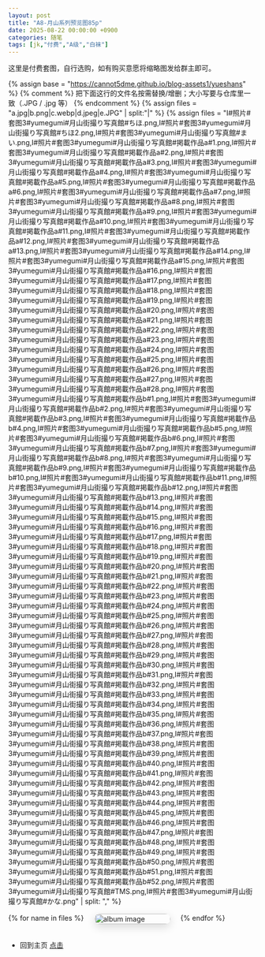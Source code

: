 ```yaml
---
layout: post
title: "A8-月山系列预览图85p"
date: 2025-08-22 00:00:00 +0900
categories: 随笔
tags: [jk,"付费","A级","白袜"]
---
```


这里是付费套图，自行选购，如有购买意愿将缩略图发给群主即可。

<!-- 响应式图片展示（大屏幕三张，手机一张） -->
<style>
  .gallery-responsive {
    display: grid;
    grid-template-columns: repeat(3, 1fr);
    gap: 20px;
    margin: 1rem 0 2rem;
  }
  .gallery-responsive a { 
    display:block; 
    border-radius:12px; 
    overflow:hidden; 
    box-shadow:0 6px 18px rgba(0,0,0,.15); 
  }
  .gallery-responsive img { 
    width:100%; 
    height:auto; 
    object-fit:cover;
    display:block; 
  }
  @media (max-width: 768px) {
    .gallery-responsive {
      grid-template-columns: 1fr;
    }
  }
</style>

<!-- 相册：引用外部仓库 blog-assets1/yueshans -->
<style>
  .gallery-responsive {
    display:grid; grid-template-columns:repeat(3,1fr);
    gap:20px; margin:1rem 0 2rem;
  }
  .gallery-responsive a{display:block;border-radius:12px;overflow:hidden;box-shadow:0 6px 18px rgba(0,0,0,.15)}
  .gallery-responsive img{width:100%;height:auto;object-fit:cover;display:block}
  @media (max-width:768px){.gallery-responsive{grid-template-columns:1fr}}
</style>

{% assign base = "https://cannot5dme.github.io/blog-assets1/yueshans" %}
{% comment %}
  把下面这行的文件名按需替换/增删；大小写要与仓库里一致（.JPG / .jpg 等）
{% endcomment %}
{% assign files = "a.jpg|b.png|c.webp|d.jpeg|e.JPG" | split:"|" %}
{% assign files = 
  "I#照片#套图3#yumegumi#月山街撮り写真館#ちほ.png,I#照片#套图3#yumegumi#月山街撮り写真館#ちほ2.png,I#照片#套图3#yumegumi#月山街撮り写真館#まい.png,I#照片#套图3#yumegumi#月山街撮り写真館#掲載作品a#1.png,I#照片#套图3#yumegumi#月山街撮り写真館#掲載作品a#2.png,I#照片#套图3#yumegumi#月山街撮り写真館#掲載作品a#3.png,I#照片#套图3#yumegumi#月山街撮り写真館#掲載作品a#4.png,I#照片#套图3#yumegumi#月山街撮り写真館#掲載作品a#5.png,I#照片#套图3#yumegumi#月山街撮り写真館#掲載作品a#6.png,I#照片#套图3#yumegumi#月山街撮り写真館#掲載作品a#7.png,I#照片#套图3#yumegumi#月山街撮り写真館#掲載作品a#8.png,I#照片#套图3#yumegumi#月山街撮り写真館#掲載作品a#9.png,I#照片#套图3#yumegumi#月山街撮り写真館#掲載作品a#10.png,I#照片#套图3#yumegumi#月山街撮り写真館#掲載作品a#11.png,I#照片#套图3#yumegumi#月山街撮り写真館#掲載作品a#12.png,I#照片#套图3#yumegumi#月山街撮り写真館#掲載作品a#13.png,I#照片#套图3#yumegumi#月山街撮り写真館#掲載作品a#14.png,I#照片#套图3#yumegumi#月山街撮り写真館#掲載作品a#15.png,I#照片#套图3#yumegumi#月山街撮り写真館#掲載作品a#16.png,I#照片#套图3#yumegumi#月山街撮り写真館#掲載作品a#17.png,I#照片#套图3#yumegumi#月山街撮り写真館#掲載作品a#18.png,I#照片#套图3#yumegumi#月山街撮り写真館#掲載作品a#19.png,I#照片#套图3#yumegumi#月山街撮り写真館#掲載作品a#20.png,I#照片#套图3#yumegumi#月山街撮り写真館#掲載作品a#21.png,I#照片#套图3#yumegumi#月山街撮り写真館#掲載作品a#22.png,I#照片#套图3#yumegumi#月山街撮り写真館#掲載作品a#23.png,I#照片#套图3#yumegumi#月山街撮り写真館#掲載作品a#24.png,I#照片#套图3#yumegumi#月山街撮り写真館#掲載作品a#25.png,I#照片#套图3#yumegumi#月山街撮り写真館#掲載作品a#26.png,I#照片#套图3#yumegumi#月山街撮り写真館#掲載作品a#27.png,I#照片#套图3#yumegumi#月山街撮り写真館#掲載作品a#28.png,I#照片#套图3#yumegumi#月山街撮り写真館#掲載作品b#1.png,I#照片#套图3#yumegumi#月山街撮り写真館#掲載作品b#2.png,I#照片#套图3#yumegumi#月山街撮り写真館#掲載作品b#3.png,I#照片#套图3#yumegumi#月山街撮り写真館#掲載作品b#4.png,I#照片#套图3#yumegumi#月山街撮り写真館#掲載作品b#5.png,I#照片#套图3#yumegumi#月山街撮り写真館#掲載作品b#6.png,I#照片#套图3#yumegumi#月山街撮り写真館#掲載作品b#7.png,I#照片#套图3#yumegumi#月山街撮り写真館#掲載作品b#8.png,I#照片#套图3#yumegumi#月山街撮り写真館#掲載作品b#9.png,I#照片#套图3#yumegumi#月山街撮り写真館#掲載作品b#10.png,I#照片#套图3#yumegumi#月山街撮り写真館#掲載作品b#11.png,I#照片#套图3#yumegumi#月山街撮り写真館#掲載作品b#12.png,I#照片#套图3#yumegumi#月山街撮り写真館#掲載作品b#13.png,I#照片#套图3#yumegumi#月山街撮り写真館#掲載作品b#14.png,I#照片#套图3#yumegumi#月山街撮り写真館#掲載作品b#15.png,I#照片#套图3#yumegumi#月山街撮り写真館#掲載作品b#16.png,I#照片#套图3#yumegumi#月山街撮り写真館#掲載作品b#17.png,I#照片#套图3#yumegumi#月山街撮り写真館#掲載作品b#18.png,I#照片#套图3#yumegumi#月山街撮り写真館#掲載作品b#19.png,I#照片#套图3#yumegumi#月山街撮り写真館#掲載作品b#20.png,I#照片#套图3#yumegumi#月山街撮り写真館#掲載作品b#21.png,I#照片#套图3#yumegumi#月山街撮り写真館#掲載作品b#22.png,I#照片#套图3#yumegumi#月山街撮り写真館#掲載作品b#23.png,I#照片#套图3#yumegumi#月山街撮り写真館#掲載作品b#24.png,I#照片#套图3#yumegumi#月山街撮り写真館#掲載作品b#25.png,I#照片#套图3#yumegumi#月山街撮り写真館#掲載作品b#26.png,I#照片#套图3#yumegumi#月山街撮り写真館#掲載作品b#27.png,I#照片#套图3#yumegumi#月山街撮り写真館#掲載作品b#28.png,I#照片#套图3#yumegumi#月山街撮り写真館#掲載作品b#29.png,I#照片#套图3#yumegumi#月山街撮り写真館#掲載作品b#30.png,I#照片#套图3#yumegumi#月山街撮り写真館#掲載作品b#31.png,I#照片#套图3#yumegumi#月山街撮り写真館#掲載作品b#32.png,I#照片#套图3#yumegumi#月山街撮り写真館#掲載作品b#33.png,I#照片#套图3#yumegumi#月山街撮り写真館#掲載作品b#34.png,I#照片#套图3#yumegumi#月山街撮り写真館#掲載作品b#35.png,I#照片#套图3#yumegumi#月山街撮り写真館#掲載作品b#36.png,I#照片#套图3#yumegumi#月山街撮り写真館#掲載作品b#37.png,I#照片#套图3#yumegumi#月山街撮り写真館#掲載作品b#38.png,I#照片#套图3#yumegumi#月山街撮り写真館#掲載作品b#39.png,I#照片#套图3#yumegumi#月山街撮り写真館#掲載作品b#40.png,I#照片#套图3#yumegumi#月山街撮り写真館#掲載作品b#41.png,I#照片#套图3#yumegumi#月山街撮り写真館#掲載作品b#42.png,I#照片#套图3#yumegumi#月山街撮り写真館#掲載作品b#43.png,I#照片#套图3#yumegumi#月山街撮り写真館#掲載作品b#44.png,I#照片#套图3#yumegumi#月山街撮り写真館#掲載作品b#45.png,I#照片#套图3#yumegumi#月山街撮り写真館#掲載作品b#46.png,I#照片#套图3#yumegumi#月山街撮り写真館#掲載作品b#47.png,I#照片#套图3#yumegumi#月山街撮り写真館#掲載作品b#48.png,I#照片#套图3#yumegumi#月山街撮り写真館#掲載作品b#49.png,I#照片#套图3#yumegumi#月山街撮り写真館#掲載作品b#50.png,I#照片#套图3#yumegumi#月山街撮り写真館#掲載作品b#51.png,I#照片#套图3#yumegumi#月山街撮り写真館#掲載作品b#52.png,I#照片#套图3#yumegumi#月山街撮り写真館#TMS.png,I#照片#套图3#yumegumi#月山街撮り写真館#かな.png" 
   | split: "," %}


<div class="gallery-responsive">
  {% for name in files %}
    <a href="{{ base }}/{{ name }}" target="_blank" rel="noopener">
      <img src="{{ base }}/{{ name }}" alt="album image" loading="lazy">
    </a>
  {% endfor %}
</div>

- 回到主页 [点击](https://cannot5dme.github.io)

